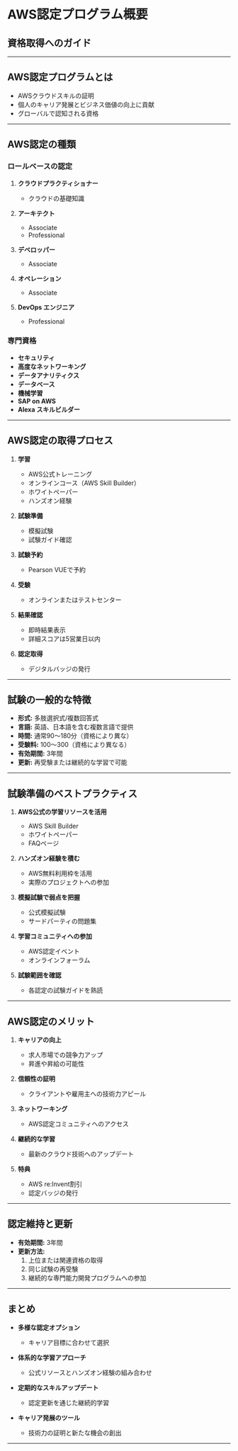 # AWS認定プログラム概要
## 資格取得へのガイド

---

## AWS認定プログラムとは

- AWSクラウドスキルの証明
- 個人のキャリア発展とビジネス価値の向上に貢献
- グローバルで認知される資格

---

## AWS認定の種類

### ロールベースの認定
1. **クラウドプラクティショナー**
   - クラウドの基礎知識

2. **アーキテクト**
   - Associate
   - Professional

3. **デベロッパー**
   - Associate

4. **オペレーション**
   - Associate

5. **DevOps エンジニア**
   - Professional

### 専門資格
- **セキュリティ**
- **高度なネットワーキング**
- **データアナリティクス**
- **データベース**
- **機械学習**
- **SAP on AWS**
- **Alexa スキルビルダー**

---

## AWS認定の取得プロセス

1. **学習**
   - AWS公式トレーニング
   - オンラインコース（AWS Skill Builder）
   - ホワイトペーパー
   - ハンズオン経験

2. **試験準備**
   - 模擬試験
   - 試験ガイド確認

3. **試験予約**
   - Pearson VUEで予約

4. **受験**
   - オンラインまたはテストセンター

5. **結果確認**
   - 即時結果表示
   - 詳細スコアは5営業日以内

6. **認定取得**
   - デジタルバッジの発行

---

## 試験の一般的な特徴

- **形式:** 多肢選択式/複数回答式
- **言語:** 英語、日本語を含む複数言語で提供
- **時間:** 通常90〜180分（資格により異な）
- **受験料:** $100〜$300（資格により異なる）
- **有効期間:** 3年間
- **更新:** 再受験または継続的な学習で可能

---

## 試験準備のベストプラクティス

1. **AWS公式の学習リソースを活用**
   - AWS Skill Builder
   - ホワイトペーパー
   - FAQページ

2. **ハンズオン経験を積む**
   - AWS無料利用枠を活用
   - 実際のプロジェクトへの参加

3. **模擬試験で弱点を把握**
   - 公式模擬試験
   - サードパーティの問題集

4. **学習コミュニティへの参加**
   - AWS認定イベント
   - オンラインフォーラム

5. **試験範囲を確認**
   - 各認定の試験ガイドを熟読

---

## AWS認定のメリット

1. **キャリアの向上**
   - 求人市場での競争力アップ
   - 昇進や昇給の可能性

2. **信頼性の証明**
   - クライアントや雇用主への技術力アピール

3. **ネットワーキング**
   - AWS認定コミュニティへのアクセス

4. **継続的な学習**
   - 最新のクラウド技術へのアップデート

5. **特典**
   - AWS re:Invent割引
   - 認定バッジの発行

---

## 認定維持と更新

- **有効期間:** 3年間
- **更新方法:**
  1. 上位または関連資格の取得
  2. 同じ試験の再受験
  3. 継続的な専門能力開発プログラムへの参加

---

## まとめ

- **多様な認定オプション**
  - キャリア目標に合わせて選択

- **体系的な学習アプローチ**
  - 公式リソースとハンズオン経験の組み合わせ

- **定期的なスキルアップデート**
  - 認定更新を通じた継続的学習

- **キャリア発展のツール**
  - 技術力の証明と新たな機会の創出

---
